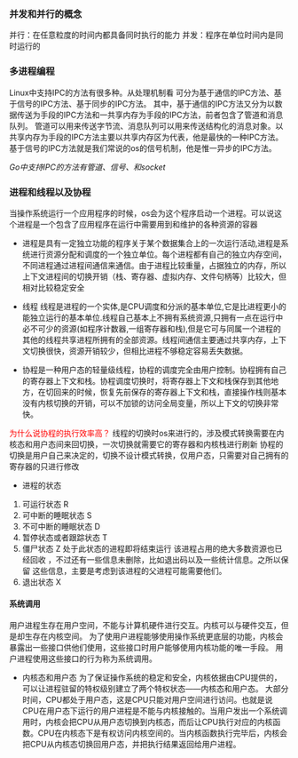 ### 并发和并行的概念

并行：在任意粒度的时间内都具备同时执行的能力
并发：程序在单位时间内是同时运行的

### 多进程编程

Linux中支持IPC的方法有很多种。从处理机制看 可分为基于通信的IPC方法、基于信号的IPC方法、基于同步的IPC方法。
其中，基于通信的IPC方法又分为以数据传送为手段的IPC方法和一共享内存为手段的IPC方法，前者包含了管道和消息队列。
管道可以用来传送字节流、消息队列可以用来传送结构化的消息对象。以共享内存为手段的IPC方法主要以共享内存区为代表，他是最快的一种IPC方法。
基于信号的IPC方法就是我们常说的os的信号机制，他是惟一异步的IPC方法。

*Go中支持IPC的方法有管道、信号、和socket*

### 进程和线程以及协程

当操作系统运行一个应用程序的时候，os会为这个程序启动一个进程。可以说这个进程是一个包含了应用程序在运行中需要用到和维护的各种资源的容器
* 进程是具有一定独立功能的程序关于某个数据集合上的一次运行活动,进程是系统进行资源分配和调度的一个独立单位。每个进程都有自己的独立内存空间，不同进程通过进程间通信来通信。由于进程比较重量，占据独立的内存，所以上下文进程间的切换开销（栈、寄存器、虚拟内存、文件句柄等）比较大，但相对比较稳定安全

* 线程 线程是进程的一个实体,是CPU调度和分派的基本单位,它是比进程更小的能独立运行的基本单位.线程自己基本上不拥有系统资源,只拥有一点在运行中必不可少的资源(如程序计数器,一组寄存器和栈),但是它可与同属一个进程的其他的线程共享进程所拥有的全部资源。线程间通信主要通过共享内存，上下文切换很快，资源开销较少，但相比进程不够稳定容易丢失数据。

* 协程是一种用户态的轻量级线程，协程的调度完全由用户控制。协程拥有自己的寄存器上下文和栈。协程调度切换时，将寄存器上下文和栈保存到其他地方，在切回来的时候，恢复先前保存的寄存器上下文和栈，直接操作栈则基本没有内核切换的开销，可以不加锁的访问全局变量，所以上下文的切换非常快。

<font color=red>为什么说协程的执行效率高？</font>
线程的切换时os来进行的，涉及模式转换需要在内核态和用户态间来回切换，一次切换就需要它的寄存器和内核栈进行刷新
协程的切换是用户自己来决定的，切换不设计模式转换，仅用户态，只需要对自己拥有的寄存器的只进行修改


* 进程的状态

1. 可运行状态 R
2. 可中断的睡眠状态 S
3. 不可中断的睡眠状态 D
4. 暂停状态或者跟踪状态 T
5. 僵尸状态 Z  处于此状态的进程即将结束运行 该进程占用的绝大多数资源也已经回收 ，不过还有一些信息未删除，比如退出码以及一些统计信息。之所以保留
   这些信息，主要是考虑到该进程的父进程可能需要他们。
6. 退出状态 X

#### 系统调用
用户进程生存在用户空间，不能与计算机硬件进行交互。内核可以与硬件交互，但是却生存在内核空间。
为了使用户进程能够使用操作系统更底层的功能，内核会暴露出一些接口供他们使用，这些接口时用户能够使用内核功能的唯一手段。
用户进程使用这些接口的行为称为系统调用。

* 内核态和用户态
  为了保证操作系统的稳定和安全，内核依据由CPU提供的，可以让进程驻留的特权级别建立了两个特权状态——内核态和用户态。
  大部分时间，CPU都处于用户态，这是CPU只能对用户空间进行访问。也就是说CPU在用户态下运行的用户进程是不能与内核接触的。当用户发出一个系统调用时，内核会把CPU从用户态切换到内核态，而后让CPU执行对应的内核函数。CPU在内核态下是有权访问内核空间的。当内核函数执行完毕后，内核会把CPU从内核态切换回用户态，并把执行结果返回给用户进程。